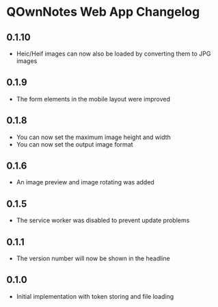 # QOwnNotes Web App Changelog

## 0.1.10

- Heic/Heif images can now also be loaded by converting them to JPG images 

## 0.1.9

- The form elements in the mobile layout were improved 

## 0.1.8

- You can now set the maximum image height and width
- You can now set the output image format

## 0.1.6

- An image preview and image rotating was added

## 0.1.5

- The service worker was disabled to prevent update problems

## 0.1.1

- The version number will now be shown in the headline

## 0.1.0

- Initial implementation with token storing and file loading